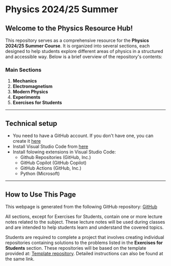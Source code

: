 # Physics 2024/25 Summer

## Welcome to the Physics Resource Hub!

This repository serves as a comprehensive resource for the **Physics 2024/25 Summer Course**. It is organized into several sections, each designed to help students explore different areas of physics in a structured and accessible way. Below is a brief overview of the repository's contents:

### Main Sections

1. **Mechanics**  
2. **Electromagnetism**  
3. **Modern Physics**  
4. **Experiments**  
5. **Exercises for Students**  

---

## Technical setup

* You need to have a GitHub account. If you don't have one, you can create it [here](www.github.com)
* Install Visual Studio Code from [here](https://code.visualstudio.com/)
* Install folowing extensions in Visual Studio Code:
    * Github Repositories (GitHub, Inc.)
    * GitHub Copilot (GitHub Copilot)
    * GitHub Actions (GitHub, Inc.)
    * Python (Microsoft)

---

## How to Use This Page

This webpage is generated from the following GitHub repository:  [GitHub](https://github.com/dchorazkiewicz/Physics-2024-25-Summer) 

All sections, except for Exercises for Students, contain one or more lecture notes related to the subject. 
These lecture notes will be used during classes and are intended to help students learn and understand the covered topics.

Students are required to complete a project that involves creating individual repositories containing 
solutions to the problems listed in the **Exercises for Students** section. 
These repositories will be based on the template provided at: [Template repository](https://github.com/dchorazkiewicz/solutions_repo). Detailed instructions can also be found at the same link.

